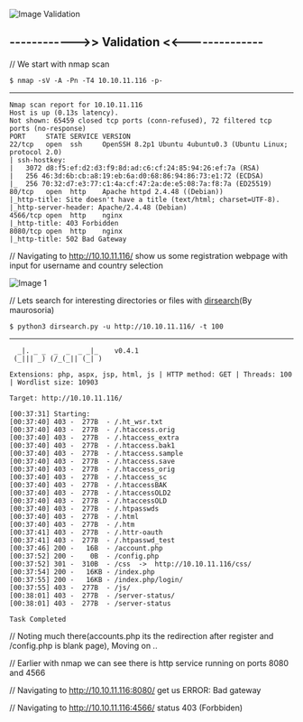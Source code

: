 
![Image Validation]()

## ------------>> Validation <<--------------

// We start with nmap scan 

    $ nmap -sV -A -Pn -T4 10.10.11.116 -p-
---------

    Nmap scan report for 10.10.11.116
    Host is up (0.13s latency).
    Not shown: 65459 closed tcp ports (conn-refused), 72 filtered tcp ports (no-response)
    PORT     STATE SERVICE VERSION
    22/tcp   open  ssh     OpenSSH 8.2p1 Ubuntu 4ubuntu0.3 (Ubuntu Linux; protocol 2.0)
    | ssh-hostkey: 
    |   3072 d8:f5:ef:d2:d3:f9:8d:ad:c6:cf:24:85:94:26:ef:7a (RSA)
    |   256 46:3d:6b:cb:a8:19:eb:6a:d0:68:86:94:86:73:e1:72 (ECDSA)
    |_  256 70:32:d7:e3:77:c1:4a:cf:47:2a:de:e5:08:7a:f8:7a (ED25519)
    80/tcp   open  http    Apache httpd 2.4.48 ((Debian))
    |_http-title: Site doesn't have a title (text/html; charset=UTF-8).
    |_http-server-header: Apache/2.4.48 (Debian)
    4566/tcp open  http    nginx
    |_http-title: 403 Forbidden
    8080/tcp open  http    nginx
    |_http-title: 502 Bad Gateway

// Navigating to http://10.10.11.116/ show us some registration webpage with input for username and country selection

![Image 1]()

// Lets search for interesting directories or files with [dirsearch](https://github.com/maurosoria/dirsearch)(By maurosoria)

    $ python3 dirsearch.py -u http://10.10.11.116/ -t 100
------

      _|. _ _  _  _  _ _|_    v0.4.1
     (_||| _) (/_(_|| (_| )

    Extensions: php, aspx, jsp, html, js | HTTP method: GET | Threads: 100 | Wordlist size: 10903

    Target: http://10.10.11.116/

    [00:37:31] Starting: 
    [00:37:40] 403 -  277B  - /.ht_wsr.txt
    [00:37:40] 403 -  277B  - /.htaccess.orig
    [00:37:40] 403 -  277B  - /.htaccess_extra
    [00:37:40] 403 -  277B  - /.htaccess.bak1
    [00:37:40] 403 -  277B  - /.htaccess.sample
    [00:37:40] 403 -  277B  - /.htaccess.save
    [00:37:40] 403 -  277B  - /.htaccess_orig
    [00:37:40] 403 -  277B  - /.htaccess_sc
    [00:37:40] 403 -  277B  - /.htaccessBAK
    [00:37:40] 403 -  277B  - /.htaccessOLD2
    [00:37:40] 403 -  277B  - /.htaccessOLD
    [00:37:40] 403 -  277B  - /.htpasswds
    [00:37:40] 403 -  277B  - /.html
    [00:37:40] 403 -  277B  - /.htm
    [00:37:41] 403 -  277B  - /.httr-oauth
    [00:37:41] 403 -  277B  - /.htpasswd_test
    [00:37:46] 200 -   16B  - /account.php
    [00:37:52] 200 -    0B  - /config.php
    [00:37:52] 301 -  310B  - /css  ->  http://10.10.11.116/css/
    [00:37:54] 200 -   16KB - /index.php
    [00:37:55] 200 -   16KB - /index.php/login/
    [00:37:55] 403 -  277B  - /js/
    [00:38:01] 403 -  277B  - /server-status/
    [00:38:01] 403 -  277B  - /server-status

    Task Completed

// Noting much there(accounts.php its the redirection after register and /config.php is blank page), Moving on ..

// Earlier with nmap we can see there is http service running on ports 8080 and 4566

// Navigating to http://10.10.11.116:8080/ get us ERROR: Bad gateway

// Navigating to http://10.10.11.116:4566/ status 403 (Forbbiden)









